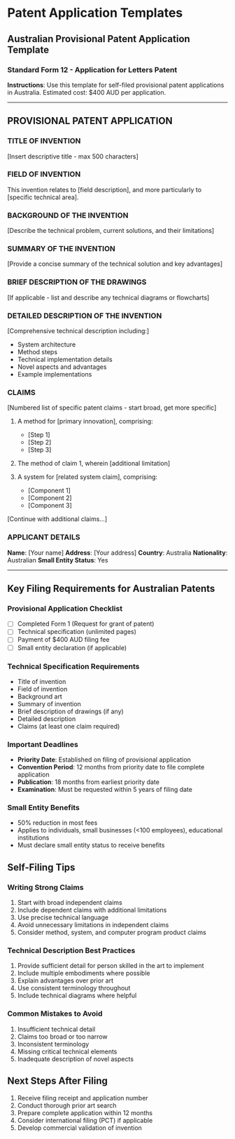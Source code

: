 # Patent Application Templates

## Australian Provisional Patent Application Template

### Standard Form 12 - Application for Letters Patent

**Instructions**: Use this template for self-filed provisional patent applications in Australia. Estimated cost: $400 AUD per application.

---

## PROVISIONAL PATENT APPLICATION

### TITLE OF INVENTION
[Insert descriptive title - max 500 characters]

### FIELD OF INVENTION
This invention relates to [field description], and more particularly to [specific technical area].

### BACKGROUND OF THE INVENTION
[Describe the technical problem, current solutions, and their limitations]

### SUMMARY OF THE INVENTION
[Provide a concise summary of the technical solution and key advantages]

### BRIEF DESCRIPTION OF THE DRAWINGS
[If applicable - list and describe any technical diagrams or flowcharts]

### DETAILED DESCRIPTION OF THE INVENTION
[Comprehensive technical description including:]
- System architecture
- Method steps
- Technical implementation details
- Novel aspects and advantages
- Example implementations

### CLAIMS
[Numbered list of specific patent claims - start broad, get more specific]

1. A method for [primary innovation], comprising:
   - [Step 1]
   - [Step 2]
   - [Step 3]

2. The method of claim 1, wherein [additional limitation]

3. A system for [related system claim], comprising:
   - [Component 1]
   - [Component 2]
   - [Component 3]

[Continue with additional claims...]

### APPLICANT DETAILS
**Name**: [Your name]
**Address**: [Your address]
**Country**: Australia
**Nationality**: Australian
**Small Entity Status**: Yes

---

## Key Filing Requirements for Australian Patents

### Provisional Application Checklist
- [ ] Completed Form 1 (Request for grant of patent)
- [ ] Technical specification (unlimited pages)
- [ ] Payment of $400 AUD filing fee
- [ ] Small entity declaration (if applicable)

### Technical Specification Requirements
- Title of invention
- Field of invention
- Background art
- Summary of invention
- Brief description of drawings (if any)
- Detailed description
- Claims (at least one claim required)

### Important Deadlines
- **Priority Date**: Established on filing of provisional application
- **Convention Period**: 12 months from priority date to file complete application
- **Publication**: 18 months from earliest priority date
- **Examination**: Must be requested within 5 years of filing date

### Small Entity Benefits
- 50% reduction in most fees
- Applies to individuals, small businesses (<100 employees), educational institutions
- Must declare small entity status to receive benefits

## Self-Filing Tips

### Writing Strong Claims
1. Start with broad independent claims
2. Include dependent claims with additional limitations
3. Use precise technical language
4. Avoid unnecessary limitations in independent claims
5. Consider method, system, and computer program product claims

### Technical Description Best Practices
1. Provide sufficient detail for person skilled in the art to implement
2. Include multiple embodiments where possible
3. Explain advantages over prior art
4. Use consistent terminology throughout
5. Include technical diagrams where helpful

### Common Mistakes to Avoid
1. Insufficient technical detail
2. Claims too broad or too narrow
3. Inconsistent terminology
4. Missing critical technical elements
5. Inadequate description of novel aspects

## Next Steps After Filing
1. Receive filing receipt and application number
2. Conduct thorough prior art search
3. Prepare complete application within 12 months
4. Consider international filing (PCT) if applicable
5. Develop commercial validation of invention
